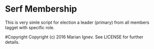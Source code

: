 Serf Membership
=======

This is very simle script for election a leader (primary) from all members tagget with specific role.

#Copyright
Copyright (c) 2016 Marian Ignev. See LICENSE for further details.
